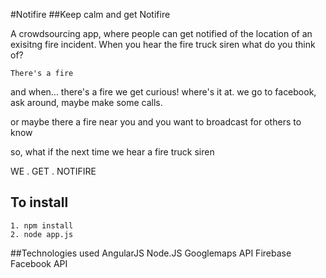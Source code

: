 #Notifire
##Keep calm and get Notifire

A crowdsourcing app, where people can get notified of the location of an exisitng fire incident.
When you hear the fire truck siren what do you think of?

    There's a fire

and when... there's a fire we get curious! where's it at.
we go to facebook, ask around, maybe make some calls.

or maybe there a fire near you and you want to broadcast for others to know

so, what if the next time we hear a fire truck siren

WE . GET . NOTIFIRE

## To install
    1. npm install
    2. node app.js

##Technologies used
    AngularJS
    Node.JS
    Googlemaps API
    Firebase
    Facebook API


